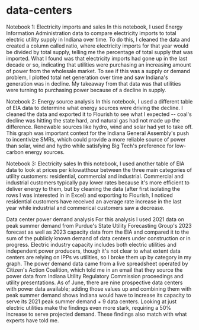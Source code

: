 # data-centers
Notebook 1: Electricity imports and sales
In this notebook, I used Energy Information Administration data to compare electricity imports to total electric utility supply in Indiana over time. To do this, I cleaned the data and created a column called ratio, where electricity imports for that year would be divided by total supply, telling me the percentage of total supply that was imported. 
What I found was that electricity imports had gone up in the last decade or so, indicating that utilities were purchasing an increasing amount of power from the wholesale market. 
To see if this was a supply or demand problem, I plotted total net generation over time and saw Indiana's generation was in decline. My takeaway from that data was that utilities were turning to purchasing power because of a decline in supply. 

Notebook 2: Energy source analysis
In this notebook, I used a different table of EIA data to determine what energy sources were driving the decline. I cleaned the data and exported it to Flourish to see what I expected -- coal's decline was hitting the state hard, and natural gas had not made up the difference. Renewable sources like hydro, wind and solar had yet to take off. This graph was important context for the Indiana General Assembly's push to incentivize SMRs, which could provide a more reliable source of power than solar, wind and hydro while satisfying Big Tech's preference for low-carbon energy sources.

Notebook 3: Electricity sales
In this notebook, I used another table of EIA data to look at prices per kilowatthour between the three main categories of utility customers: residential, commercial and industrial. Commercial and industrial customers typically pay lower rates because it's more efficient to deliver energy to them, but by cleaning the data (after first isolating the rows I was interested in in Excel) and exporting to Flourish, I noticed residential customers have received an average rate increase in the last year while industrial and commerical customers saw a decrease.

Data center power demand analysis
For this analysis I used 2021 data on peak summer demand from Purdue's State Utility Forecasting Group's 2023 forecast as well as 2023 capacity data from the EIA and compared it to the sum of the publicly known demand of data centers under construction or in progress. Electric industry capacity includes both electric utilities and independent power producers, though it's not clear to what extent data centers are relying on IPPs vs utilities, so I broke them up by category in my graph. The power demand data came from a live spreadsheet operated by Citizen's Action Coalition, which told me in an email that they source the power data from Indiana Utility Regulatory Commission proceedings and utility presentations. As of June, there are nine prospective data centers with power data available; adding those values up and combining them with peak summer demand shows Indiana would have to increase its capacity to serve its 2021 peak summer demand + 9 data centers. Looking at just electric utilities make the findings even more stark, requiring a 50% increase to serve projected demand. These findings also match with what experts have told me.
